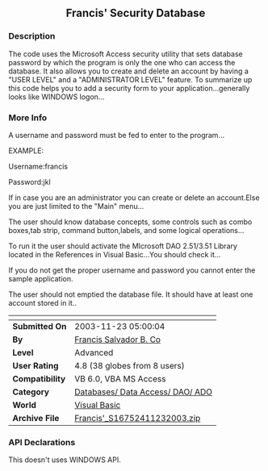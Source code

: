 ﻿<div align="center">

## Francis' Security Database


</div>

### Description

The code uses the Microsoft Access security utility that sets database password by which the program is only the one who can access the database. It also allows you to create and delete an account by having a "USER LEVEL" and a "ADMINISTRATOR LEVEL" feature. To summarize up this code helps you to add a security form to your application...generally looks like WINDOWS logon...
 
### More Info
 
A username and password must be fed to enter to the program...

EXAMPLE:

Username:francis

Password:jkl

If in case you are an administrator you can create or delete an account.Else you are just limited to the "Main" menu...

The user should know database concepts, some controls such as combo boxes,tab strip, command button,labels, and some logical operations...

To run it the user should activate the MIcrosoft DAO 2.51/3.51 Library located in the References in Visual Basic...You should check it...

If you do not get the proper username and password you cannot enter the sample application.

The user should not emptied the database file. It should have at least one account stored in it..


<span>             |<span>
---                |---
**Submitted On**   |2003-11-23 05:00:04
**By**             |[Francis Salvador B\. Co](https://github.com/Planet-Source-Code/PSCIndex/blob/master/ByAuthor/francis-salvador-b-co.md)
**Level**          |Advanced
**User Rating**    |4.8 (38 globes from 8 users)
**Compatibility**  |VB 6\.0, VBA MS Access
**Category**       |[Databases/ Data Access/ DAO/ ADO](https://github.com/Planet-Source-Code/PSCIndex/blob/master/ByCategory/databases-data-access-dao-ado__1-6.md)
**World**          |[Visual Basic](https://github.com/Planet-Source-Code/PSCIndex/blob/master/ByWorld/visual-basic.md)
**Archive File**   |[Francis'\_S16752411232003\.zip](https://github.com/Planet-Source-Code/francis-salvador-b-co-francis-security-database__1-50063/archive/master.zip)

### API Declarations

This doesn't uses WINDOWS API.






